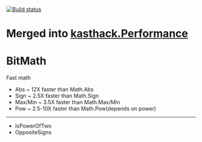 [![Build status](https://ci.appveyor.com/api/projects/status/u7a5kb837v0vk30v)](https://ci.appveyor.com/project/kasthack/bitmath)

Merged into [kasthack.Performance](https://github.com/old-kasthack-s-projects/kasthack.Performance)
=======================

BitMath
===========
Fast math

* Abs ~ 12X faster than Math.Abs
* Sign ~ 2.5X faster than Math.Sign
* Max/Min ~ 3.5X faster than Math.Max/Min
* Pow ~ 2.5-10X faster than Math.Pow(depends on power)

- - -

* IsPowerOfTwo
* OppositeSigns
